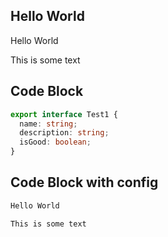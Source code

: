 ## Hello World

Hello World

This is some text

## Code Block

```ts
export interface Test1 {
  name: string;
  description: string;
  isGood: boolean;
}
```

## Code Block with config

```md title="Hello World"
Hello World

This is some text
```
